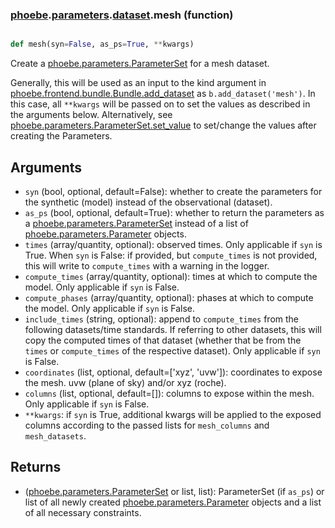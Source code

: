 ### [phoebe](phoebe.md).[parameters](phoebe.parameters.md).[dataset](phoebe.parameters.dataset.md).mesh (function)


```py

def mesh(syn=False, as_ps=True, **kwargs)

```



Create a [phoebe.parameters.ParameterSet](phoebe.parameters.ParameterSet.md) for a mesh dataset.

Generally, this will be used as an input to the kind argument in
[phoebe.frontend.bundle.Bundle.add_dataset](phoebe.frontend.bundle.Bundle.add_dataset.md) as
`b.add_dataset('mesh')`.  In this case, all `**kwargs` will be
passed on to set the values as described in the arguments below.  Alternatively,
see [phoebe.parameters.ParameterSet.set_value](phoebe.parameters.ParameterSet.set_value.md) to set/change the values
after creating the Parameters.

Arguments
----------
* `syn` (bool, optional, default=False): whether to create the parameters
    for the synthetic (model) instead of the observational (dataset).
* `as_ps` (bool, optional, default=True): whether to return the parameters
    as a [phoebe.parameters.ParameterSet](phoebe.parameters.ParameterSet.md) instead of a list of
    [phoebe.parameters.Parameter](phoebe.parameters.Parameter.md) objects.
* `times` (array/quantity, optional): observed times.  Only applicable
    if `syn` is True.  When `syn` is False: if provided, but `compute_times`
    is not provided, this will write to `compute_times` with a warning
    in the logger.
* `compute_times` (array/quantity, optional): times at which to compute
    the model.  Only applicable if `syn` is False.
* `compute_phases` (array/quantity, optional): phases at which to compute
    the model.  Only applicable if `syn` is False.
* `include_times` (string, optional): append to `compute_times` from the
    following datasets/time standards.  If referring to other datasets,
    this will copy the computed times of that dataset (whether that be
    from the `times` or `compute_times` of the respective dataset).
    Only applicable if `syn` is False.
* `coordinates` (list, optional, default=['xyz', 'uvw']): coordinates to
    expose the mesh.  uvw (plane of sky) and/or xyz (roche).
* `columns` (list, optional, default=[]): columns to expose within the mesh.
    Only applicable if `syn` is False.
* `**kwargs`: if `syn` is True, additional kwargs will be applied to the
    exposed columns according to the passed lists for `mesh_columns`
    and `mesh_datasets`.

Returns
--------
* ([phoebe.parameters.ParameterSet](phoebe.parameters.ParameterSet.md) or list, list): ParameterSet (if `as_ps`)
    or list of all newly created
    [phoebe.parameters.Parameter](phoebe.parameters.Parameter.md) objects and a list of all necessary
    constraints.

